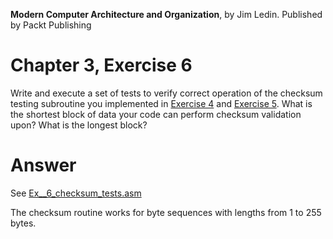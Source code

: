 __Modern Computer Architecture and Organization__, by Jim Ledin. Published by Packt Publishing
# Chapter 3, Exercise 6

Write and execute a set of tests to verify correct operation of the checksum testing subroutine you implemented in [Exercise 4](src/Ex__4_checksum_alg.md) and [Exercise 5](src/Ex__5_checksum_subroutine.md). What is the shortest block of data your code can perform checksum validation upon? What is the longest block?

# Answer

See [Ex__6_checksum_tests.asm](src/Ex__6_checksum_tests.asm)

The checksum routine works for byte sequences with lengths from 1 to 255 bytes.
